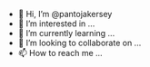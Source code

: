 - 👋 Hi, I’m @pantojakersey
- 👀 I’m interested in ...
- 🌱 I’m currently learning ...
- 💞️ I’m looking to collaborate on ...
- 📫 How to reach me ...

<!---
pantojakersey/pantojakersey is a ✨ special ✨ repository because its `README.md` (this file) appears on your GitHub profile.
You can click the Preview link to take a look at your changes.
--->
